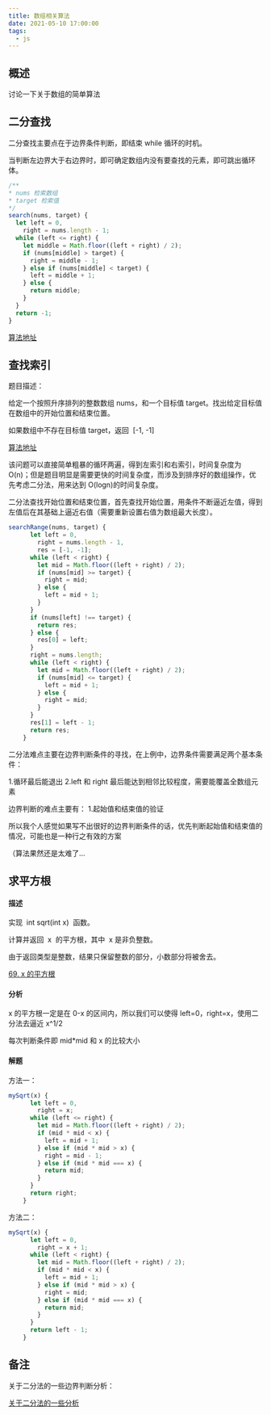 ```yaml
---
title: 数组相关算法
date: 2021-05-10 17:00:00
tags:
  - js
---
```


## 概述

讨论一下关于数组的简单算法

## 二分查找

二分查找主要点在于边界条件判断，即结束 while 循环的时机。

当判断左边界大于右边界时，即可确定数组内没有要查找的元素，即可跳出循环体。

```js
/**
* nums 检索数组
* target 检索值
*/
search(nums, target) {
  let left = 0,
    right = nums.length - 1;
  while (left <= right) {
    let middle = Math.floor((left + right) / 2);
    if (nums[middle] > target) {
      right = middle - 1;
    } else if (nums[middle] < target) {
      left = middle + 1;
    } else {
      return middle;
    }
  }
  return -1;
}
```

[算法地址](https://leetcode-cn.com/problems/binary-search/)

## 查找索引

题目描述：

给定一个按照升序排列的整数数组 nums，和一个目标值 target。找出给定目标值在数组中的开始位置和结束位置。

如果数组中不存在目标值 target，返回  [-1, -1]

[算法地址](https://leetcode-cn.com/problems/find-first-and-last-position-of-element-in-sorted-array/)

该问题可以直接简单粗暴的循环两遍，得到左索引和右索引，时间复杂度为 O(n)；但是题目明显是需要更快的时间复杂度，而涉及到排序好的数组操作，优先考虑二分法，用来达到 O(logn)的时间复杂度。

二分法查找开始位置和结束位置，首先查找开始位置，用条件不断逼近左值，得到左值后在其基础上逼近右值（需要重新设置右值为数组最大长度）。

```js
searchRange(nums, target) {
      let left = 0,
        right = nums.length - 1,
        res = [-1, -1];
      while (left < right) {
        let mid = Math.floor((left + right) / 2);
        if (nums[mid] >= target) {
          right = mid;
        } else {
          left = mid + 1;
        }
      }
      if (nums[left] !== target) {
        return res;
      } else {
        res[0] = left;
      }
      right = nums.length;
      while (left < right) {
        let mid = Math.floor((left + right) / 2);
        if (nums[mid] <= target) {
          left = mid + 1;
        } else {
          right = mid;
        }
      }
      res[1] = left - 1;
      return res;
    }
```

二分法难点主要在边界判断条件的寻找，在上例中，边界条件需要满足两个基本条件：

1.循环最后能退出
2.left 和 right 最后能达到相邻比较程度，需要能覆盖全数组元素

边界判断的难点主要有： 1.起始值和结束值的验证

所以我个人感觉如果写不出很好的边界判断条件的话，优先判断起始值和结束值的情况，可能也是一种行之有效的方案

（算法果然还是太难了...

## 求平方根

#### 描述

实现  int sqrt(int x)  函数。

计算并返回  x  的平方根，其中  x 是非负整数。

由于返回类型是整数，结果只保留整数的部分，小数部分将被舍去。

[69. x 的平方根](https://leetcode-cn.com/problems/sqrtx/)

#### 分析

x 的平方根一定是在 0-x 的区间内，所以我们可以使得 left=0，right=x，使用二分法去逼近 x^1/2

每次判断条件即 mid\*mid 和 x 的比较大小

#### 解题

方法一：

```js
mySqrt(x) {
      let left = 0,
        right = x;
      while (left <= right) {
        let mid = Math.floor((left + right) / 2);
        if (mid * mid < x) {
          left = mid + 1;
        } else if (mid * mid > x) {
          right = mid - 1;
        } else if (mid * mid === x) {
          return mid;
        }
      }
      return right;
    }
```

方法二：

```js
mySqrt(x) {
      let left = 0,
        right = x + 1;
      while (left < right) {
        let mid = Math.floor((left + right) / 2);
        if (mid * mid < x) {
          left = mid + 1;
        } else if (mid * mid > x) {
          right = mid;
        } else if (mid * mid === x) {
          return mid;
        }
      }
      return left - 1;
    }
```

## 备注

关于二分法的一些边界判断分析：

[关于二分法的一些分析](https://blog.csdn.net/xiao_jj_jj/article/details/106018702)
